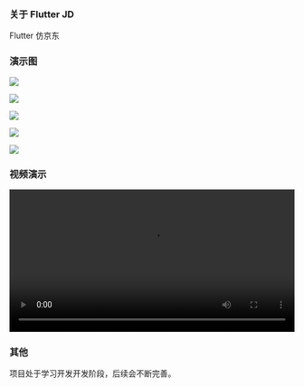 ### 关于 Flutter JD
Flutter 仿京东

### 演示图
<p>
  <img src="https://www.qiniu.lingchen.kim/WechatIMG79.jpeg">
</p>
<p>
  <img src="https://www.qiniu.lingchen.kim/WechatIMG80.jpeg">
</p>
<p>
  <img src="https://www.qiniu.lingchen.kim/WechatIMG81.jpeg">
</p>
<p>
  <img src="https://www.qiniu.lingchen.kim/WechatIMG82.jpeg">
</p>
<p>
  <img src="https://www.qiniu.lingchen.kim/WechatIMG83.jpeg">
</p>

### 视频演示
<video src="https://www.qiniu.lingchen.kim/1621780295401913.mp4" controls="controls" width="100%"></video>


### 其他
项目处于学习开发开发阶段，后续会不断完善。


